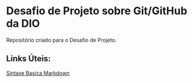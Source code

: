 # Desafio de Projeto sobre Git/GitHub da DIO
Repositório criado para o Desafio de Projeto.

## Links Úteis:
[Sintaxe Basica Markdown](https://www.markdownguide.org/basic-syntax/)
